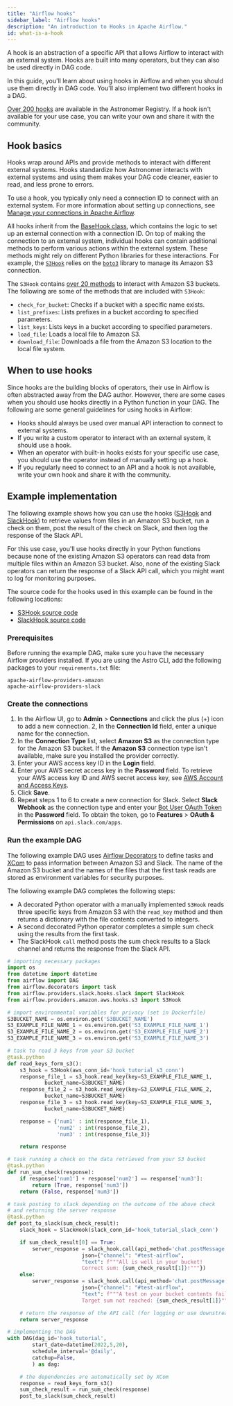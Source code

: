 ```yaml
---
title: "Airflow hooks"
sidebar_label: "Airflow hooks"
description: "An introduction to Hooks in Apache Airflow."
id: what-is-a-hook
---
```


A hook is an abstraction of a specific API that allows Airflow to interact with an external system. Hooks are built into many operators, but they can also be used directly in DAG code.

In this guide, you'll learn about using hooks in Airflow and when you should use them directly in DAG code. You'll also implement two different hooks in a DAG.

[Over 200 hooks](https://registry.astronomer.io/modules/?types=hooks%2CHooks&page=2) are available in the Astronomer Registry. If a hook isn't available for your use case, you can write your own and share it with the community.


## Hook basics

Hooks wrap around APIs and provide methods to interact with different external systems. Hooks standardize how Astronomer interacts with external systems and using them makes your DAG code cleaner, easier to read, and less prone to errors.

To use a hook, you typically only need a connection ID to connect with an external system. For more information about setting up connections, see [Manage your connections in Apache Airflow](https://www.astronomer.io/guides/connections/).

All hooks inherit from the [BaseHook class](https://github.com/apache/airflow/blob/main/airflow/hooks/base.py), which contains the logic to set up an external connection with a connection ID. On top of making the connection to an external system, individual hooks can contain additional methods to perform various actions within the external system. These methods might rely on different Python libraries for these interactions. For example, the [`S3Hook`](https://registry.astronomer.io/providers/amazon/modules/s3hook) relies on the [`boto3`](https://boto3.amazonaws.com/v1/documentation/api/latest/index.html) library to manage its Amazon S3 connection.  

The `S3Hook` contains [over 20 methods](https://github.com/apache/airflow/blob/main/airflow/providers/amazon/aws/hooks/s3.py) to interact with Amazon S3 buckets. The following are some of the methods that are included with `S3Hook`:

- `check_for_bucket`: Checks if a bucket with a specific name exists.
- `list_prefixes`: Lists prefixes in a bucket according to specified parameters.
- `list_keys`: Lists keys in a bucket according to specified parameters.
- `load_file`: Loads a local file to Amazon S3.
- `download_file`: Downloads a file from the Amazon S3 location to the local file system.

## When to use hooks

Since hooks are the building blocks of operators, their use in Airflow is often abstracted away from the DAG author. However, there are some cases when you should use hooks directly in a Python function in your DAG. The following are some general guidelines for using hooks in Airflow:

- Hooks should always be used over manual API interaction to connect to external systems.
- If you write a custom operator to interact with an external system, it should use a hook.
- When an operator with built-in hooks exists for your specific use case, you should use the operator instead of manually setting up a hook.
- If you regularly need to connect to an API and a hook is not available, write your own hook and share it with the community.

## Example implementation

The following example shows how you can use the hooks ([S3Hook](https://registry.astronomer.io/providers/amazon/modules/s3hook) and [SlackHook](https://registry.astronomer.io/providers/slack/modules/slackhook)) to retrieve values from files in an Amazon S3 bucket, run a check on them, post the result of the check on Slack, and then log the response of the Slack API.

For this use case, you'll use hooks directly in your Python functions because none of the existing Amazon S3 operators can read data from multiple files within an Amazon S3 bucket. Also, none of the existing Slack operators can return the response of a Slack API call, which you might want to log for monitoring purposes.

The source code for the hooks used in this example can be found in the following locations: 

- [S3Hook source code](https://github.com/apache/airflow/blob/main/airflow/providers/amazon/aws/hooks/s3.py)
- [SlackHook source code](https://github.com/apache/airflow/blob/main/airflow/providers/slack/hooks/slack.py)

### Prerequisites

Before running the example DAG, make sure you have the necessary Airflow providers installed. If you are using the Astro CLI, add the following packages to your `requirements.txt` file:

```text
apache-airflow-providers-amazon
apache-airflow-providers-slack
```
### Create the connections

1. In the Airflow UI, go to **Admin** > **Connections** and click the plus (+) icon to add a new connection.
2, In the **Connection Id** field, enter a unique name for the connection.
3. In the **Connection Type** list, select **Amazon S3** as the connection type for the Amazon S3 bucket. If the **Amazon S3** connection type isn't available, make sure you installed the provider correctly.
4. Enter your AWS access key ID in the **Login** field.
5. Enter your AWS secret access key in the **Password** field. To retrieve your AWS access key ID and AWS secret access key, see [AWS Account and Access Keys](https://docs.aws.amazon.com/powershell/latest/userguide/pstools-appendix-sign-up.html).
6. Click **Save**.
7. Repeat steps 1 to 6 to create a new connection for Slack. Select **Slack Webhook** as the connection type and enter your [Bot User OAuth Token](https://api.slack.com/authentication/oauth-v2) in the **Password** field. To obtain the token, go to **Features** > **OAuth & Permissions**  on `api.slack.com/apps`.

### Run the example DAG

The following example DAG uses [Airflow Decorators](https://registry.astronomer.io/guides/airflow-decorators) to define tasks and [XCom](https://registry.astronomer.io/guides/airflow-passing-data-between-tasks) to pass information between Amazon S3 and Slack. The name of the Amazon S3 bucket and the names of the files that the first task reads are stored as environment variables for security purposes.

The following example DAG completes the following steps:

- A decorated Python operator with a manually implemented `S3Hook` reads three specific keys from Amazon S3 with the `read_key` method and then returns a dictionary with the file contents converted to integers.
- A second decorated Python operator completes a simple sum check using the results from the first task. 
- The SlackHook `call` method posts the sum check results to a Slack channel and returns the response from the Slack API.

```python
# importing necessary packages
import os
from datetime import datetime
from airflow import DAG
from airflow.decorators import task
from airflow.providers.slack.hooks.slack import SlackHook
from airflow.providers.amazon.aws.hooks.s3 import S3Hook

# import environmental variables for privacy (set in Dockerfile)
S3BUCKET_NAME = os.environ.get('S3BUCKET_NAME')
S3_EXAMPLE_FILE_NAME_1 = os.environ.get('S3_EXAMPLE_FILE_NAME_1')
S3_EXAMPLE_FILE_NAME_2 = os.environ.get('S3_EXAMPLE_FILE_NAME_2')
S3_EXAMPLE_FILE_NAME_3 = os.environ.get('S3_EXAMPLE_FILE_NAME_3')

# task to read 3 keys from your S3 bucket
@task.python
def read_keys_form_s3():
    s3_hook = S3Hook(aws_conn_id='hook_tutorial_s3_conn')
    response_file_1 = s3_hook.read_key(key=S3_EXAMPLE_FILE_NAME_1,
            bucket_name=S3BUCKET_NAME)
    response_file_2 = s3_hook.read_key(key=S3_EXAMPLE_FILE_NAME_2,
            bucket_name=S3BUCKET_NAME)
    response_file_3 = s3_hook.read_key(key=S3_EXAMPLE_FILE_NAME_3,
            bucket_name=S3BUCKET_NAME)

    response = {'num1' : int(response_file_1),
                'num2' : int(response_file_2),
                'num3' : int(response_file_3)}

    return response

# task running a check on the data retrieved from your S3 bucket
@task.python
def run_sum_check(response):
    if response['num1'] + response['num2'] == response['num3']:
        return (True, response['num3'])
    return (False, response['num3'])

# task posting to slack depending on the outcome of the above check
# and returning the server response
@task.python
def post_to_slack(sum_check_result):
    slack_hook = SlackHook(slack_conn_id='hook_tutorial_slack_conn')

    if sum_check_result[0] == True:
        server_response = slack_hook.call(api_method='chat.postMessage',
                        json={"channel": "#test-airflow",
                        "text": f"""All is well in your bucket!
                        Correct sum: {sum_check_result[1]}!"""})
    else:
        server_response = slack_hook.call(api_method='chat.postMessage',
                        json={"channel": "#test-airflow",
                        "text": f"""A test on your bucket contents failed!
                        Target sum not reached: {sum_check_result[1]}"""})

    # return the response of the API call (for logging or use downstream)
    return server_response

# implementing the DAG
with DAG(dag_id='hook_tutorial',
        start_date=datetime(2022,5,20),
        schedule_interval='@daily',
        catchup=False,
        ) as dag:

    # the dependencies are automatically set by XCom
    response = read_keys_form_s3()
    sum_check_result = run_sum_check(response)
    post_to_slack(sum_check_result)
```
